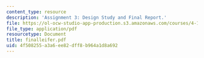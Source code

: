 ```yaml
---
content_type: resource
description: 'Assignment 3: Design Study and Final Report.'
file: https://ol-ocw-studio-app-production.s3.amazonaws.com/courses/4-183-sustainable-design-and-technology-research-workshop-spring-2004/4f508255a3a6ee82dff8b964a1d8a692_finalleifer.pdf
file_type: application/pdf
resourcetype: Document
title: finalleifer.pdf
uid: 4f508255-a3a6-ee82-dff8-b964a1d8a692
---
```

